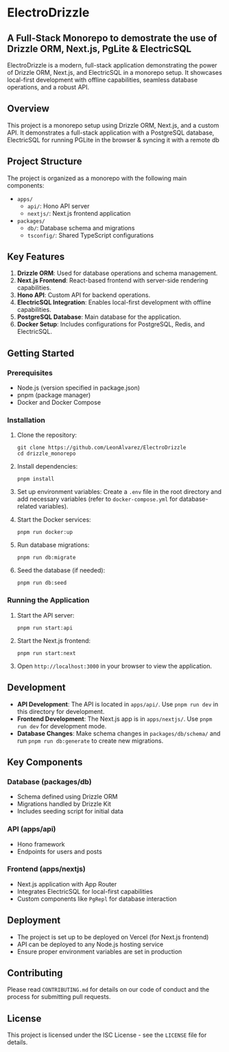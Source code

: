 # ElectroDrizzle

## A Full-Stack Monorepo to demostrate the use of Drizzle ORM, Next.js, PgLite & ElectricSQL

ElectroDrizzle is a modern, full-stack application demonstrating the power of Drizzle ORM, Next.js, and ElectricSQL in a monorepo setup. It showcases local-first development with offline capabilities, seamless database operations, and a robust API.

## Overview

This project is a monorepo setup using Drizzle ORM, Next.js, and a custom API.
It demonstrates a full-stack application with a PostgreSQL database, ElectricSQL for running PGLite in the browser & syncing it with a remote db

## Project Structure

The project is organized as a monorepo with the following main components:

- `apps/`
  - `api/`: Hono API server
  - `nextjs/`: Next.js frontend application
- `packages/`
  - `db/`: Database schema and migrations
  - `tsconfig/`: Shared TypeScript configurations

## Key Features

1. **Drizzle ORM**: Used for database operations and schema management.
2. **Next.js Frontend**: React-based frontend with server-side rendering capabilities.
3. **Hono API**: Custom API for backend operations.
4. **ElectricSQL Integration**: Enables local-first development with offline capabilities.
5. **PostgreSQL Database**: Main database for the application.
6. **Docker Setup**: Includes configurations for PostgreSQL, Redis, and ElectricSQL.

## Getting Started

### Prerequisites

- Node.js (version specified in package.json)
- pnpm (package manager)
- Docker and Docker Compose

### Installation

1. Clone the repository:

   ```
   git clone https://github.com/LeonAlvarez/ElectroDrizzle
   cd drizzle_monorepo
   ```

2. Install dependencies:

   ```
   pnpm install
   ```

3. Set up environment variables:
   Create a `.env` file in the root directory and add necessary variables (refer to `docker-compose.yml` for database-related variables).

4. Start the Docker services:

   ```
   pnpm run docker:up
   ```

5. Run database migrations:

   ```
   pnpm run db:migrate
   ```

6. Seed the database (if needed):
   ```
   pnpm run db:seed
   ```

### Running the Application

1. Start the API server:

   ```
   pnpm run start:api
   ```

2. Start the Next.js frontend:

   ```
   pnpm run start:next
   ```

3. Open `http://localhost:3000` in your browser to view the application.

## Development

- **API Development**: The API is located in `apps/api/`. Use `pnpm run dev` in this directory for development.
- **Frontend Development**: The Next.js app is in `apps/nextjs/`. Use `pnpm run dev` for development mode.
- **Database Changes**: Make schema changes in `packages/db/schema/` and run `pnpm run db:generate` to create new migrations.

## Key Components

### Database (packages/db)

- Schema defined using Drizzle ORM
- Migrations handled by Drizzle Kit
- Includes seeding script for initial data

### API (apps/api)

- Hono framework
- Endpoints for users and posts

### Frontend (apps/nextjs)

- Next.js application with App Router
- Integrates ElectricSQL for local-first capabilities
- Custom components like `PgRepl` for database interaction

## Deployment

- The project is set up to be deployed on Vercel (for Next.js frontend)
- API can be deployed to any Node.js hosting service
- Ensure proper environment variables are set in production

## Contributing

Please read `CONTRIBUTING.md` for details on our code of conduct and the process for submitting pull requests.

## License

This project is licensed under the ISC License - see the `LICENSE` file for details.
